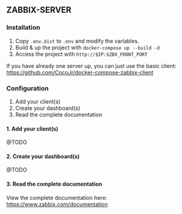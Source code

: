 ## ZABBIX-SERVER ##

### Installation ###

1. Copy `.env.dist` to `.env` and modify the variables.
2. Build & up the project with `docker-compose up --build -d`
3. Access the project with `http://$IP:$ZBX_FRONT_PORT`

If you have already one server up, you can just use the basic client: https://github.com/CocoJr/docker-compose-zabbix-client

### Configuration ###

1. Add your client(s)
2. Create your dashboard(s)
3. Read the complete documentation

#### 1. Add your client(s) ####

@TODO

#### 2. Create your dashboard(s) ####

@TODO

#### 3. Read the complete documentation ####

View the complete documentation here: https://www.zabbix.com/documentation
